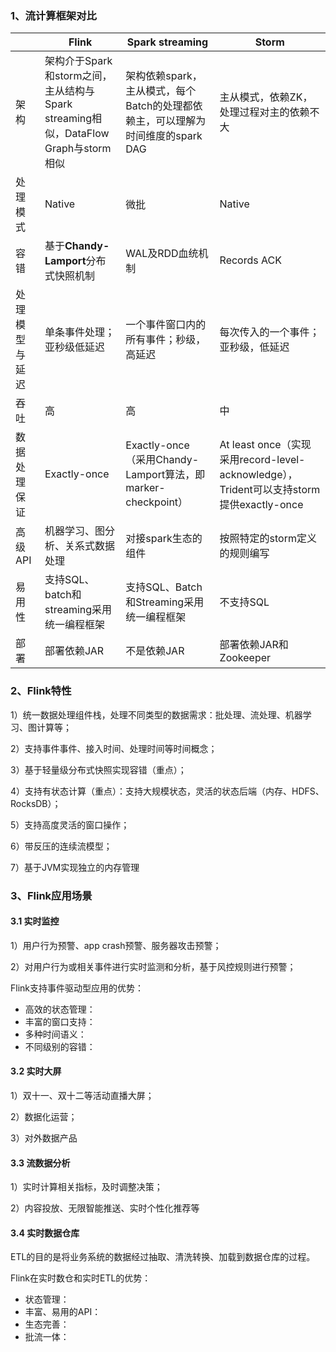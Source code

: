 

### 1、流计算框架对比

|                | Flink                                                        | Spark streaming                                              | Storm                                                        |
| -------------- | ------------------------------------------------------------ | ------------------------------------------------------------ | ------------------------------------------------------------ |
| 架构           | 架构介于Spark和storm之间，主从结构与Spark streaming相似，DataFlow Graph与storm相似 | 架构依赖spark，主从模式，每个Batch的处理都依赖主，可以理解为时间维度的spark DAG | 主从模式，依赖ZK，处理过程对主的依赖不大                     |
| 处理模式       | Native                                                       | 微批                                                         | Native                                                       |
| 容错           | 基于**Chandy-Lamport**分布式快照机制                         | WAL及RDD血统机制                                             | Records ACK                                                  |
| 处理模型与延迟 | 单条事件处理；亚秒级低延迟                                   | 一个事件窗口内的所有事件；秒级，高延迟                       | 每次传入的一个事件；亚秒级，低延迟                           |
| 吞吐           | 高                                                           | 高                                                           | 中                                                           |
| 数据处理保证   | Exactly-once                                                 | Exactly-once（采用Chandy-Lamport算法，即marker-checkpoint）  | At least once（实现采用record-level-acknowledge），Trident可以支持storm提供exactly-once |
| 高级API        | 机器学习、图分析、关系式数据处理                             | 对接spark生态的组件                                          | 按照特定的storm定义的规则编写                                |
| 易用性         | 支持SQL、batch和streaming采用统一编程框架                    | 支持SQL、Batch和Streaming采用统一编程框架                    | 不支持SQL                                                    |
| 部署           | 部署依赖JAR                                                  | 不是依赖JAR                                                  | 部署依赖JAR和Zookeeper                                       |



### 2、Flink特性

1）统一数据处理组件栈，处理不同类型的数据需求：批处理、流处理、机器学习、图计算等；

2）支持事件事件、接入时间、处理时间等时间概念；

3）基于轻量级分布式快照实现容错（重点）；

4）支持有状态计算（重点）：支持大规模状态，灵活的状态后端（内存、HDFS、RocksDB）；

5）支持高度灵活的窗口操作；

6）带反压的连续流模型；

7）基于JVM实现独立的内存管理



### 3、Flink应用场景

#### 3.1 实时监控

1）用户行为预警、app crash预警、服务器攻击预警；

2）对用户行为或相关事件进行实时监测和分析，基于风控规则进行预警；

Flink支持事件驱动型应用的优势：

- 高效的状态管理：
- 丰富的窗口支持：
- 多种时间语义：
- 不同级别的容错：

#### 3.2 实时大屏

1）双十一、双十二等活动直播大屏；

2）数据化运营；

3）对外数据产品

#### 3.3 流数据分析

1）实时计算相关指标，及时调整决策；

2）内容投放、无限智能推送、实时个性化推荐等

#### 3.4 实时数据仓库

ETL的目的是将业务系统的数据经过抽取、清洗转换、加载到数据仓库的过程。

Flink在实时数仓和实时ETL的优势：

- 状态管理：
- 丰富、易用的API：
- 生态完善：
- 批流一体：



